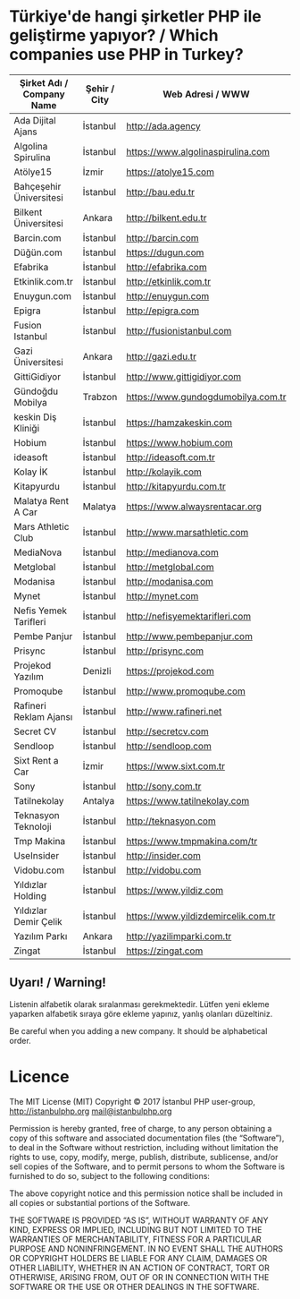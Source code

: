 # Türkiye'de hangi şirketler PHP ile geliştirme yapıyor? / Which companies use PHP in Turkey?

| Şirket Adı / Company Name      | Şehir / City    | Web Adresi / WWW |
|------------------|----------|--------------------------|
| Ada Dijital Ajans | İstanbul | http://ada.agency |
| Algolina Spirulina | İstanbul | https://www.algolinaspirulina.com |
| Atölye15          | İzmir    | https://atolye15.com   |
| Bahçeşehir Üniversitesi | İstanbul | http://bau.edu.tr      |
| Bilkent Üniversitesi | Ankara | http://bilkent.edu.tr      |
| Barcin.com | İstanbul | http://barcin.com      |
| Düğün.com | İstanbul | https://dugun.com      |
| Efabrika | İstanbul | http://efabrika.com      |
| Etkinlik.com.tr | İstanbul | http://etkinlik.com.tr      |
| Enuygun.com | İstanbul | http://enuygun.com      |
| Epigra | İstanbul | http://epigra.com      |
| Fusion Istanbul | İstanbul | http://fusionistanbul.com      |
| Gazi Üniversitesi | Ankara | http://gazi.edu.tr |
| GittiGidiyor | İstanbul | http://www.gittigidiyor.com |
| Gündoğdu Mobilya | Trabzon | https://www.gundogdumobilya.com.tr |
| keskin Diş Kliniği | İstanbul | https://hamzakeskin.com |
| Hobium | İstanbul | https://www.hobium.com |
| ideasoft | İstanbul | http://ideasoft.com.tr |
| Kolay İK | İstanbul | http://kolayik.com      |
| Kitapyurdu | İstanbul | http://kitapyurdu.com.tr      |
| Malatya Rent A Car | Malatya | https://www.alwaysrentacar.org |
| Mars Athletic Club | İstanbul | http://www.marsathletic.com      |
| MediaNova | İstanbul | http://medianova.com      |
| Metglobal | İstanbul | http://metglobal.com      |
| Modanisa | İstanbul | http://modanisa.com      |
| Mynet | İstanbul | http://mynet.com      |
| Nefis Yemek Tarifleri | İstanbul | http://nefisyemektarifleri.com      |
| Pembe Panjur | İstanbul | http://www.pembepanjur.com      |
| Prisync | İstanbul | http://prisync.com      |
| Projekod Yazılım | Denizli | https://projekod.com      |
| Promoqube | İstanbul | http://www.promoqube.com      |
| Rafineri Reklam Ajansı | İstanbul | http://www.rafineri.net      |
| Secret CV | İstanbul | http://secretcv.com      |
| Sendloop | İstanbul | http://sendloop.com      |
| Sixt Rent a Car | İzmir | https://www.sixt.com.tr      |
| Sony | İstanbul | http://sony.com.tr      |
| Tatilnekolay | Antalya | https://www.tatilnekolay.com    |
| Teknasyon Teknoloji | İstanbul | http://teknasyon.com      |
| Tmp Makina | İstanbul | https://www.tmpmakina.com/tr     |
| UseInsider | İstanbul | http://insider.com      |
| Vidobu.com | İstanbul | http://vidobu.com      |
| Yıldızlar Holding | İstanbul | https://www.yildiz.com |
| Yıldızlar Demir Çelik | İstanbul | https://www.yildizdemircelik.com.tr |
| Yazılım Parkı | Ankara | http://yazilimparki.com.tr |
| Zingat | İstanbul | https://zingat.com      |

## Uyarı! / Warning!

Listenin alfabetik olarak sıralanması gerekmektedir. Lütfen yeni ekleme yaparken alfabetik sıraya göre ekleme yapınız, yanlış olanları düzeltiniz.

Be careful when you adding a new company. It should be alphabetical order. 

# Licence

The MIT License (MIT)
Copyright © 2017 İstanbul PHP user-group, http://istanbulphp.org <mail@istanbulphp.org>

Permission is hereby granted, free of charge, to any person obtaining a copy of this software and associated documentation files (the “Software”), to deal in the Software without restriction, including without limitation the rights to use, copy, modify, merge, publish, distribute, sublicense, and/or sell copies of the Software, and to permit persons to whom the Software is furnished to do so, subject to the following conditions:

The above copyright notice and this permission notice shall be included in all copies or substantial portions of the Software.

THE SOFTWARE IS PROVIDED “AS IS”, WITHOUT WARRANTY OF ANY KIND, EXPRESS OR IMPLIED, INCLUDING BUT NOT LIMITED TO THE WARRANTIES OF MERCHANTABILITY, FITNESS FOR A PARTICULAR PURPOSE AND NONINFRINGEMENT. IN NO EVENT SHALL THE AUTHORS OR COPYRIGHT HOLDERS BE LIABLE FOR ANY CLAIM, DAMAGES OR OTHER LIABILITY, WHETHER IN AN ACTION OF CONTRACT, TORT OR OTHERWISE, ARISING FROM, OUT OF OR IN CONNECTION WITH THE SOFTWARE OR THE USE OR OTHER DEALINGS IN THE SOFTWARE.
